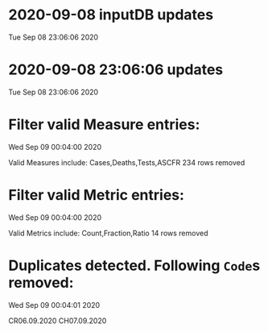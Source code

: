 
# 2020-09-08 inputDB updates 
 Tue Sep 08 23:06:06 2020 


# 2020-09-08 23:06:06 updates 
 Tue Sep 08 23:06:06 2020 


# Filter valid Measure entries: 
 Wed Sep 09 00:04:00 2020 

Valid Measures include: Cases,Deaths,Tests,ASCFR
 234 rows removed
# Filter valid Metric entries: 
 Wed Sep 09 00:04:00 2020 

Valid Metrics include: Count,Fraction,Ratio
 14 rows removed
# Duplicates detected. Following `Code`s removed: 
 Wed Sep 09 00:04:01 2020 

CR06.09.2020
CH07.09.2020